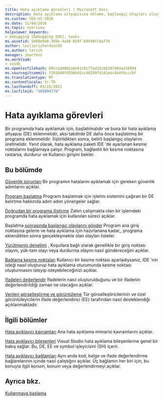 ```yaml
---
title: Hata ayıklama görevleri | Microsoft Docs
description: Hata ayıklama altyapısına ekleme, başlangıç olayları oluşturma ve kesme noktalarına ulaşma gibi bir programda hata ayıklamak için gereken görevler hakkında bilgi edinin.
ms.custom: SEO-VS-2020
ms.date: 11/04/2016
ms.topic: overview
helpviewer_keywords:
- debugging [Debugging SDK], tasks
ms.assetid: 5d60e9e8-305e-4a48-829f-b9440fc8af7b
author: leslierichardson95
ms.author: lerich
manager: jmartens
ms.workload:
- vssdk
ms.openlocfilehash: 69cc1d40b2a0e61c0cf7ad32cb8187d0dad16994
ms.sourcegitcommit: f2916d8fd296b92cc402597d1d1eecda4f6cccbf
ms.translationtype: MT
ms.contentlocale: tr-TR
ms.lasthandoff: 03/25/2021
ms.locfileid: "105094776"
---
```

# <a name="debug-tasks"></a>Hata ayıklama görevleri
Bir programda hata ayıklamak için, başlatılmalıdır ve buna bir hata ayıklama altyapısı (DE) eklenmelidir, aksi takdirde DE daha önce başlatılmış bir programa eklenmelidir. İliştirildikten sonra, belirli başlangıç olaylarını üretmelidir. Yanıt olarak, hata ayıklama paketi IDE 'de ayarlanan kesme noktalarını bağlamaya çalışır. Program, bağlantılı bir kesme noktasına rastarsa, durdurur ve Kullanıcı girişini bekler.

## <a name="in-this-section"></a>Bu bölümde
 [Güvenlik sorunları](../../extensibility/debugger/security-issues.md) Bir programın hatalarını ayıklamak için gereken güvenlik adımlarını açıklar.

 [Program başlatma](../../extensibility/debugger/launching-a-program.md) Programı başlatmak için işletim sistemini çağıran bir DE belirtme hakkında adım adım yönergeler sağlar.

 [Doğrudan bir programa iliştirme](../../extensibility/debugger/attaching-directly-to-a-program.md) Zaten çalışmakta olan bir işlemdeki programda hata ayıklamak için kullanılan süreci açıklar.

 Başlatma [sonrasında başlangıç olaylarını gönder](../../extensibility/debugger/sending-startup-events-after-a-launch.md) Program ana giriş noktasına gelene ve hata ayıklama için hazırlanana kadar,, programa eklendikten sonra gerçekleşmekte olan olayları listeler.

 [Yürütmenin denetimi](../../extensibility/debugger/control-of-execution.md) , Koşullara bağlı olarak genellikle bir giriş noktası olayını, yük-tam olayı veya durdurma olayını nasıl göndereceğini açıklar.

 [Bağlama kesme noktaları](../../extensibility/debugger/binding-breakpoints.md) Kullanıcı bir kesme noktası ayarladıysanız, IDE 'nin isteği nasıl oluşturup hata ayıklama oturumunda kesme noktası oluşturmasını isteyip isteyebileceğinizi açıklar.

 [Ifadeleri değerlendir](../../extensibility/debugger/evaluating-expressions.md) İfadelerin nasıl oluşturulduğunu ve bir ifadenin değerlendirildiği zaman ne olacağını açıklar.

 [Verileri görselleştirme ve görüntüleme](../../extensibility/debugger/visualizing-and-viewing-data.md) Tür görselleştiricilerinin ve özel görüntüleyicilerin ifade değerlendirici (EE) tarafından nasıl desteklendiği açıklanmaktadır.

## <a name="related-sections"></a>İlgili bölümler
 [Hata ayıklayıcı kavramları](../../extensibility/debugger/debugger-concepts.md) Ana hata ayıklama mimarisi kavramlarını açıklar.

 [Hata ayıklayıcı bileşenleri](../../extensibility/debugger/debugger-components.md) Visual Studio hata ayıklama bileşenlerine genel bir bakış sağlar. Bu, DE, EE ve symbol işleyicisini (SH) içerir.

 [Hata ayıklayıcı bağlamları](../../extensibility/debugger/debugger-contexts.md) Aynı anda kod, belge ve ifade değerlendirme bağlamlarının içinde nasıl çalıştığını açıklar. Üç bağlamın her biri için, bu konuyla ilgili konum, konum veya değerlendirmeyi açıklar.

## <a name="see-also"></a>Ayrıca bkz.
 [Kullanmaya başlama](../../extensibility/debugger/getting-started-with-debugger-extensibility.md)
